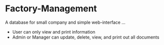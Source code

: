 # Factory-Management

A database for small company and simple web-interface ...

- User can only view and print information
- Admin or Manager can update, delete, view, and print out all documents
